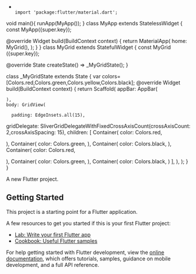 -                                                                                                                                import 'package:flutter/material.dart';
void main(){
runApp(MyApp());
}
class MyApp extends StatelessWidget {
const MyApp({super.key});

@override
Widget build(BuildContext context) {
return MaterialApp(
home: MyGrid(),
);
}
}
class MyGrid extends StatefulWidget {
const MyGrid ({super.key});

@override
State<MyGrid> createState() => _MyGridState();
}

class _MyGridState extends State<MyGrid> {
var colors=<Color>[Colors.red,Colors.green,Colors.yellow,Colors.black];
@override
Widget build(BuildContext context) {
return Scaffold(
appBar: AppBar(

    ),
    body: GridView(

      padding: EdgeInsets.all(15),
gridDelegate: SliverGridDelegateWithFixedCrossAxisCount(crossAxisCount: 2,crossAxisSpacing: 15),
children: [
Container(
color: Colors.red,

),
Container(
color: Colors.green,
),
Container(
color: Colors.black,
),
Container(
color: Colors.red,

),
Container(
color: Colors.green,
),
Container(
color: Colors.black,
)
],
),
);
}
}                                                                                                            

A new Flutter project.

## Getting Started

This project is a starting point for a Flutter application.

A few resources to get you started if this is your first Flutter project:

- [Lab: Write your first Flutter app](https://docs.flutter.dev/get-started/codelab)
- [Cookbook: Useful Flutter samples](https://docs.flutter.dev/cookbook)

For help getting started with Flutter development, view the
[online documentation](https://docs.flutter.dev/), which offers tutorials,
samples, guidance on mobile development, and a full API reference.
